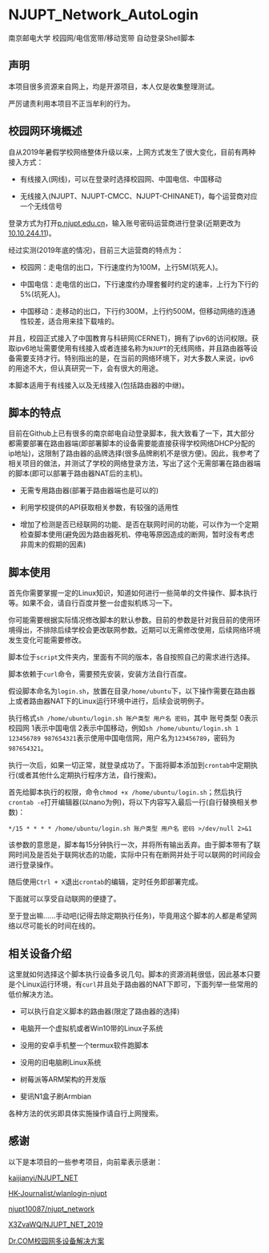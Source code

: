 # NJUPT_Network_AutoLogin

南京邮电大学 校园网/电信宽带/移动宽带 自动登录Shell脚本

## 声明

本项目很多资源来自网上，均是开源项目，本人仅是收集整理测试。

严厉谴责利用本项目不正当牟利的行为。

## 校园网环境概述

自从2019年暑假学校网络整体升级以来，上网方式发生了很大变化，目前有两种接入方式：

+ 有线接入(网线)，可以在登录时选择校园网、中国电信、中国移动

+ 无线接入(NJUPT、NJUPT-CMCC、NJUPT-CHINANET)，每个运营商对应一个无线信号

登录方式为打开[p.njupt.edu.cn](http://p.njupt.edu.cn)，输入账号密码运营商进行登录(近期更改为[10.10.244.11](http://10.10.244.11/))。

经过实测(2019年底的情况)，目前三大运营商的特点为：

+ 校园网：走电信的出口，下行速度约为100M，上行5M(坑死人)。

+ 中国电信：走电信的出口，下行速度约办理套餐时约定的速率，上行为下行的5%(坑死人)。

+ 中国移动：走移动的出口，下行约300M，上行约500M，但移动网络的连通性较差，适合用来挂下载啥的。

并且，校园正式接入了中国教育与科研网(CERNET)，拥有了ipv6的访问权限。获取ipv6地址需要使用有线接入或者连接名称为`NJUPT`的无线网络，并且路由器等设备需要支持才行。特别指出的是，在当前的网络环境下，对大多数人来说，ipv6的用途不大，但认真研究一下，会有很大的用途。

本脚本适用于有线接入以及无线接入(包括路由器的中继)。

## 脚本的特点

目前在Github上已有很多的南京邮电自动登录脚本，我大致看了一下，其大部分都需要部署在路由器端(即部署脚本的设备需要能直接获得学校网络DHCP分配的ip地址)，这限制了路由器的品牌选择(很多品牌刷机不是很方便)。因此，我参考了相关项目的做法，并测试了学校的网络登录方法，写出了这个无需部署在路由器端的脚本(即可以部署于路由器NAT后的主机)。

+ 无需专用路由器(部署于路由器端也是可以的)

+ 利用学校提供的API获取相关参数，有较强的适用性

+ 增加了检测是否已经联网的功能、是否在联网时间的功能，可以作为一个定期检查脚本使用(避免因为路由器死机、停电等原因造成的断网，暂时没有考虑非周末的假期的因素)

## 脚本使用

首先你需要掌握一定的Linux知识，知道如何进行一些简单的文件操作、脚本执行等。如果不会，请自行百度并整一台虚拟机练习一下。

你可能需要根据实际情况修改脚本的默认参数。目前的参数是针对我目前的使用环境得出，不排除后续学校会更改联网参数。近期可以无需修改使用，后续网络环境发生变化可能需要修改。

脚本位于`script`文件夹内，里面有不同的版本，各自按照自己的需求进行选择。

脚本依赖于`curl`命令，需要预先安装，安装方法自行百度。

假设脚本命名为`login.sh`，放置在目录`/home/ubuntu`下，以下操作需要在路由器上或者路由器NAT下的Linux运行环境中进行，后续会说明例子。

执行格式`sh /home/ubuntu/login.sh 账户类型 用户名 密码`，其中 账号类型 0表示校园网 1表示中国电信 2表示中国移动，例如`sh /home/ubuntu/login.sh 1 123456789 987654321`表示使用中国电信网，用户名为`123456789`，密码为`987654321`。

执行一次后，如果一切正常，就登录成功了。下面将脚本添加到`crontab`中定期执行(或者其他什么定期执行程序方法，自行搜索)。

首先给脚本执行的权限，命令`chmod +x /home/ubuntu/login.sh`；然后执行`crontab -e`打开编辑器(以nano为例)，将以下内容写入最后一行(自行替换相关参数)：

```
*/15 * * * * /home/ubuntu/login.sh 账户类型 用户名 密码 >/dev/null 2>&1
```

该参数的意思是，脚本每15分钟执行一次，并将所有输出丢弃。由于脚本带有了联网时间及是否处于联网状态的功能，实际中只有在断网并处于可以联网的时间段会进行登录操作。

随后使用`Ctrl + X`退出`crontab`的编辑，定时任务即部署完成。

下面就可以享受自动联网的便捷了。

至于登出嘛……手动吧(记得去除定期执行任务)，毕竟用这个脚本的人都是希望网络以尽可能长的时间在线的。

## 相关设备介绍

这里就如何选择这个脚本执行设备多说几句。脚本的资源消耗很低，因此基本只要是个Linux运行环境，有`curl`并且处于路由器的NAT下即可，下面列举一些常用的低价解决方法。

+ 可以执行自定义脚本的路由器(限定了路由器的选择)

+ 电脑开一个虚拟机或者Win10带的Linux子系统

+ 没用的安卓手机整一个termux软件跑脚本

+ 没用的旧电脑刷Linux系统

+ 树莓派等ARM架构的开发版

+ 斐讯N1盒子刷Armbian

各种方法的优劣即具体实施操作请自行上网搜索。

## 感谢

以下是本项目的一些参考项目，向前辈表示感谢：

[kaijianyi/NJUPT_NET](https://github.com/kaijianyi/NJUPT_NET)

[HK-Journalist/wlanlogin-njupt](https://github.com/HK-Journalist/wlanlogin-njupt)

[njupt10087/njupt_network](https://github.com/njupt10087/njupt_network)

[X3ZvaWQ/NJUPT_NET_2019](https://github.com/X3ZvaWQ/NJUPT_NET_2019)

[Dr.COM校园网多设备解决方案](https://jakting.com/archives/drcom-autologin-padavan-tgbot.html)
